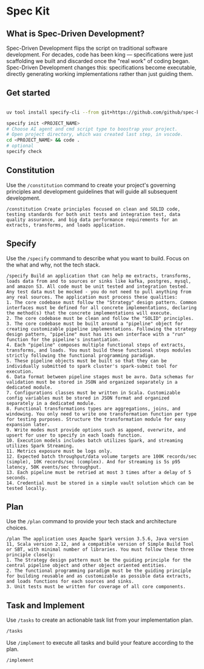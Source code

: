 # Spec Kit

## What is Spec-Driven Development?

Spec-Driven Development flips the script on traditional software development. For decades, code has been king — specifications were just scaffolding we built and discarded once the "real work" of coding began. Spec-Driven Development changes this: specifications become executable, directly generating working implementations rather than just guiding them.

## Get started

```bash

uv tool install specify-cli --from git+https://github.com/github/spec-kit.git

specify init <PROJECT_NAME>
# Choose AI agent and cmd script type to boostrap your project.
# Open project directory, which was created last step, in vscode.
cd <PROJECT_NAME> && code .
# optional
specify check
```

## Constitution

Use the `/constitution` command to create your project's governing principles and development guidelines that will guide all subsequent development.

```prompt
/constitution Create principles focused on clean and SOLID code, testing standards for both unit tests and integration test, data quality assurance, and big data performance requirements for an extracts, transforms, and loads application.
```

## Specify

Use the `/specify` command to describe what you want to build. Focus on the what and why, not the tech stack.

```prompt
/specify Build an application that can help me extracts, transforms, loads data from and to sources or sinks like kafka, postgres, mysql, and amazon S3. All code must be unit tested and integration tested. Any test data must be mocked - you do not need to pull anything from any real sources. The application must process these qualities:
1. The core codebase must follow the "Strategy" design pattern. Common interfaces must be defined for all concrete implementations, declaring the method(s) that the concrete implementations will execute.
2. The core codebase must be clean and follow the "SOLID" principles.
3. The core codebase must be built around a "pipeline" object for creating customizable pipeline implementations. Following the strategy design pattern, "pipeline" must has its own interface with a "run" function for the pipeline's instantiation. 
4. Each "pipeline" composes multiple functional steps of extracts, transforms, and loads. You must build these functional steps modules strictly following the functional programming paradigm.
5. These pipeline objects must be built so that they can be individually submitted to spark cluster's spark-submit tool for execution.
6. Data format between pipeline stages must be avro. Data schemas for validation must be stored in JSON and organized separately in a dedicated module.
7. Configurations classes must be written in Scala. Customizable config variables must be stored in JSON format and organized separately in a dedicated module.
8. Functional transformations types are aggregations, joins, and windowing. You only need to write one transformation function per type for testing purposes. Structure the transformation module for easy expansion later.
9. Write modes must provide options such as append, overwrite, and upsert for user to specify in each loads function.
10. Execution models includes batch utilizes Spark, and streaming utilizes Spark Streaming.
11. Metrics exposure must be logs only.
12. Expected batch throughput/data volume targets are 100K records/sec (simple), 10K records/sec (complex). And for streaming is 5s p95 latency, 50K events/sec throughput.
13. Each pipeline must be retried at most 3 times after a delay of 5 seconds.
14. Credential must be stored in a simple vault solution which can be tested locally.
```

## Plan

Use the `/plan` command to provide your tech stack and architecture choices.

```prompt
/plan The application uses Apache Spark version 3.5.6, Java version 11, Scala version 2.12, and a compatible version of Simple Build Tool or SBT, with minimal number of libraries. You must follow these three principle closely:
1. The Strategy design pattern must be the guiding principle for the central pipeline object and other object oriented entities.
2. The functional programming paradigm must be the guiding principle for building reusable and as customizable as possible data extracts, and loads functions for each sources and sinks. 
3. Unit tests must be written for coverage of all core components.
```

## Task and Implement

Use `/tasks` to create an actionable task list from your implementation plan.

```bash
/tasks
```

Use `/implement` to execute all tasks and build your feature according to the plan.

```bash
/implement
```
